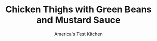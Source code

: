 ---
layout: ../../layouts/MarkdownPostLayout.astro
title: Chicken Thighs with Green Beans and Mustard Sauce
author: America's Test Kitchen
pubDate: 2023-03-15
description: "We use the fat rendered from the chicken thighs as the base for a flavorful sauce."
image_url: https://res.cloudinary.com/hksqkdlah/image/upload/ar_1:1,c_fill,dpr_2.0,f_auto,fl_lossy.progressive.strip_profile,g_faces:auto,q_auto:low,w_344/34375_sfs-chickenthighsgreenbeansmustardsauce-22
tags: ["Main Courses","Chicken","Weeknight"]
calories: 2724
protein: 42
carbohydrates: 12
fats: 
fiber: 4
ingredients: ["8 (5- to 7-ounce) bone-in, chicken thighs, trimmed",", Salt and pepper","3 tablespoons, unsalted butter","1 pound, green beans, trimmed","1 , small shallot, minced","1 , garlic clove, minced","1/2 cup, dry white wine","3 tablespoons, Dijon mustard"]
serves: 4
time: "30 minutes"
instructions: ["Adjust oven rack to middle position and heat oven to 450 degrees. Pat chicken dry with paper towels and season with salt and pepper. Melt 1 tablespoon butter in 12-inch skillet over medium-high heat. Add chicken and cook until browned on both sides, about 10 minutes. Transfer chicken, skin side up, to perimeter of rimmed baking sheet.","Add green beans to middle of sheet and sprinkle with 1/4 teaspoon salt and 1/4 teaspoon pepper. Bake until chicken registers 175 degrees and green beans are tender, about 15 minutes.","Meanwhile, pour off all but 1 tablespoon fat from skillet. Add shallot, garlic, 1/4 teaspoon salt, and 1/8 teaspoon pepper and cook over medium heat until softened, about 2 minutes. Stir in wine and mustard, scraping up any browned bits, and simmer until slightly thickened, about 2 minutes. Off heat, whisk in remaining 2 tablespoons butter. Serve chicken and green beans with sauce."]
nutrition: ["823 mg Potassium","447 mg Phosphorus","83 mg Calcium","3 mg Iron","84 mg Magnesium","1203 mg Sodium","3 mg Zinc","48 g Fat","11 mg Niacin (B3)","19 g Monounsaturated","8 g Polyunsaturated","14 mg Vitamin C","256 mg Cholesterol","16 g Saturated","4 g Fiber","49 µg Folate (food)","4 g Sugars","24 µg Vitamin K","306 g Water","12 g Carbs","49 µg Folate equivalent (total)","42 g Protein","1 mg Vitamin E","1 µg Vitamin B12","1 mg Vitamin B6","168 µg Vitamin A","681 kcal Energy","2724 calories"]
notes: "Our favorite Dijon mustard is Trois Petits Cochons Moutarde de Dijon."
---